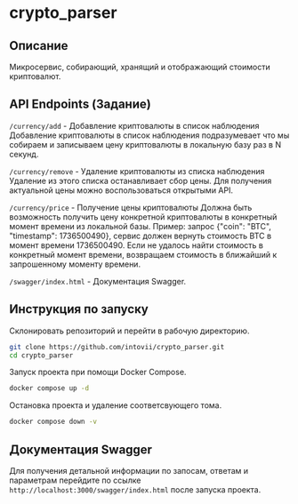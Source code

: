 # crypto_parser
## Описание
Микросервис, собирающий, хранящий и отображающий стоимости криптовалют.

## API Endpoints (Задание)
`/currency/add` - Добавление криптовалюты в список наблюдения
Добавление криптовалюты в список наблюдения подразумевает что мы собираем и записываем цену криптовалюты в локальную базу раз в N секунд. 

`/currency/remove` - Удаление криптовалюты из списка наблюдения
Удаление из этого списка останавливает сбор цены. Для получения актуальной цены можно воспользоваться открытыми API.

`/currency/price` - Получение цены криптовалюты
Должна быть возможность получить цену конкретной криптовалюты в конкретный момент времени из локальной базы. 
Пример: запрос {"coin": "BTC", "timestamp": 1736500490}, сервис должен вернуть стоимость BTC в момент времени 1736500490. Если не удалось найти стоимость в конкретный момент времени, возвращаем стоимость в ближайший к запрошенному моменту времени.

`/swagger/index.html` - Документация Swagger.

## Инструкция по запуску
Склонировать репозиторий и перейти в рабочую директорию.
``` bash
git clone https://github.com/intovii/crypto_parser.git
cd crypto_parser
```
Запуск проекта при помощи Docker Compose.
``` bash
docker compose up -d
```
Остановка проекта и удаление соответсвующего тома.
``` bash
docker compose down -v
```

## Документация Swagger
Для получения детальной информации по запосам, ответам и параметрам перейдите по ссылке `http://localhost:3000/swagger/index.html` после запуска проекта.